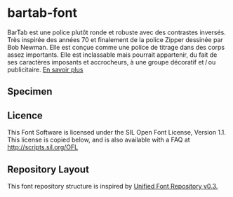 # bartab-font
BarTab est une police plutôt ronde et robuste avec des contrastes inversés. Très inspirée des années 70 et finalement de la police Zipper dessinée par Bob Newman. Elle est conçue comme une police de titrage dans des corps assez importants. Elle est inclassable mais pourrait appartenir, du fait de ses caractères imposants et accrocheurs, à une groupe décoratif et / ou publicitaire. [En savoir plus](https://bartab.amoskhachut.fr)

## Specimen

## Licence
This Font Software is licensed under the SIL Open Font License, Version 1.1.  This license is copied below, and is also available with a FAQ at http://scripts.sil.org/OFL

## Repository Layout
This font repository structure is inspired by [Unified Font Repository v0.3.](https://github.com/unified-font-repository/Unified-Font-Repository)
